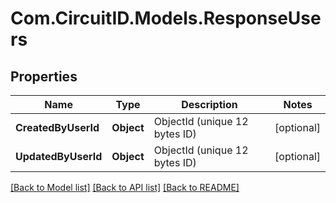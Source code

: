 
# Com.CircuitID.Models.ResponseUsers

## Properties

Name | Type | Description | Notes
------------ | ------------- | ------------- | -------------
**CreatedByUserId** | **Object** | ObjectId (unique 12 bytes ID) | [optional] 
**UpdatedByUserId** | **Object** | ObjectId (unique 12 bytes ID) | [optional] 

[[Back to Model list]](../README.md#documentation-for-models)
[[Back to API list]](../README.md#documentation-for-api-endpoints)
[[Back to README]](../README.md)

